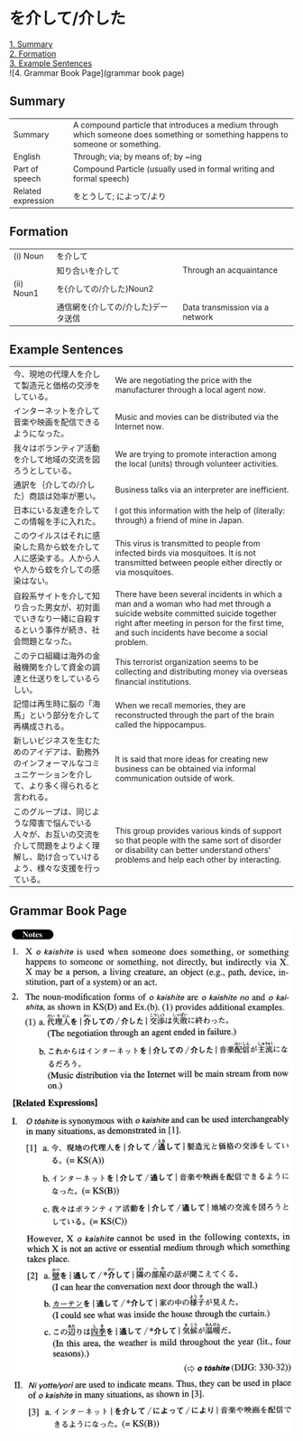 # を介して/介した

[1. Summary](#summary)<br>
[2. Formation](#formation)<br>
[3. Example Sentences](#example-sentences)<br>
![4. Grammar Book Page](grammar book page)<br>


## Summary

<table><tr>   <td>Summary</td>   <td>A compound particle that introduces a medium through which someone does something or something happens to someone or something.</td></tr><tr>   <td>English</td>   <td>Through; via; by means of; by ~ing</td></tr><tr>   <td>Part of speech</td>   <td>Compound Particle (usually used in formal writing and formal speech)</td></tr><tr>   <td>Related expression</td>   <td>をとうして; によって/より</td></tr></table>

## Formation

<table class="table"><tbody><tr class="tr head"><td class="td"><span class="numbers">(i)</span> <span class="bold">Noun</span></td><td class="td"><span class="concept">を介して</span></td><td class="td"></td></tr><tr class="tr"><td class="td"></td><td class="td"><span>知り合い</span><span class="concept">を介して</span></td><td class="td"><span>Through an acquaintance</span></td></tr><tr class="tr head"><td class="td"><span class="numbers">(ii)</span> <span class="bold">Noun<span class="subscript">1</span></span></td><td class="td"><span class="concept">を</span><span>{</span><span class="concept">介して</span><span>の/</span><span class="concept">介した</span><span>}Noun<span class="subscript">2</span></span></td><td class="td"></td></tr><tr class="tr"><td class="td"></td><td class="td"><span>通信網</span><span class="concept">を</span><span>{</span><span class="concept">介して</span><span>の/</span><span class="concept">介した</span><span>}データ送信</span></td><td class="td"><span>Data transmission via a network</span></td></tr></tbody></table>

## Example Sentences

<table><tr>   <td>今、現地の代理人を介して製造元と価格の交渉をしている。</td>   <td>We are negotiating the price with the manufacturer through a local agent now.</td></tr><tr>   <td>インターネットを介して音楽や映画を配信できるようになった。</td>   <td>Music and movies can be distributed via the Internet now.</td></tr><tr>   <td>我々はボランティア活動を介して地域の交流を図ろうとしている。</td>   <td>We are trying to promote interaction among the local (units) through volunteer activities.</td></tr><tr>   <td>通訳を｛介しての/介した｝商談は効率が悪い。</td>   <td>Business talks via an interpreter are inefficient.</td></tr><tr>   <td>日本にいる友達を介してこの情報を手に入れた。</td>   <td>I got this information with the help of (literally: through) a friend of mine in Japan.</td></tr><tr>   <td>このウイルスはそれに感染した鳥から蚊を介して人に感染する。人から人や人から蚊を介しての感染はない。</td>   <td>This virus is transmitted to people from infected birds via mosquitoes. It is not transmitted between people either directly or via mosquitoes.</td></tr><tr>   <td>自殺系サイトを介して知り合った男女が、初対面でいきなり一緒に自殺するという事件が続き、社会問題となった。</td>   <td>There have been several incidents in which a man and a woman who had met through a suicide website committed suicide together right after meeting in person for the first time, and such incidents have become a social problem.</td></tr><tr>   <td>このテロ組織は海外の金融機関を介して資金の調達と仕送りをしているらしい。</td>   <td>This terrorist organization seems to be collecting and distributing money via overseas ﬁnancial institutions.</td></tr><tr>   <td>記憶は再生時に脳の「海馬」という部分を介して再構成される。</td>   <td>When we recall memories, they are reconstructed through the part of the brain called the hippocampus.</td></tr><tr>   <td>新しいビジネスを生むためのアイデアは、勤務外のインフォーマルなコミュニケーションを介して、より多く得られると言われる。</td>   <td>It is said that more ideas for creating new business can be obtained via informal communication outside of work.</td></tr><tr>   <td>このグループは、同じような障害で悩んでいる人々が、お互いの交流を介して問題をよりよく理解し、助け合っていけるよう、様々な支援を行っている。</td>   <td>This group provides various kinds of support so that people with the same sort of disorder or disability can better understand others' problems and help each other by interacting.</td></tr></table>

## Grammar Book Page

![](../img/Advancedを介して／介した.png)

